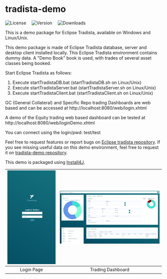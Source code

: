 # tradista-demo

![License](https://img.shields.io/badge/License-Apache_2.0-33ff99.svg?link=https://www.apache.org/licenses/LICENSE-2.0)&emsp;
![Version](https://img.shields.io/badge/Version%20-%202.2.0%20-%2033ff99?color=33ff99)&emsp;
![Downloads](https://img.shields.io/github/downloads/oasuncion/tradista-demo/total?color=33ff99)





This is a demo package for Eclipse Tradista, available on Windows and Linux/Unix.

This demo package is made of Eclipse Tradista database, server and desktop client installed locally.
This Eclipse Tradista environment contains dummy data. A "Demo Book" book is used, with trades of several asset classes being booked.

Start Eclipse Tradista as follows:

1. Execute startTradistaDB.bat (startTradistaDB.sh on Linux/Unix)
2. Execute startTradistaServer.bat (startTradistaServer.sh on Linux/Unix)
3. Execute startTradistaClient.bat (startTradistaClient.sh on Linux/Unix)

GC (General Collateral) and Specific Repo trading Dashboards are web based and can be accessed at http://localhost:8080/web/login.xhtml

A demo of the Equity trading web based dashboard can be tested at http://localhost:8080/web/loginDemo.xhtml

You can connect using the login/pwd: test/test

Feel free to request features or report bugs on [Eclipse tradista repository](https://github.com/eclipse-tradista/tradista).
If you see missing useful data on this demo environment, feel free to request it on [tradista-demo repository](https://github.com/oasuncion/tradista-demo).

This demo is packaged using [Install4J](https://www.ej-technologies.com/products/install4j/overview.html).

|![Login](./login.PNG)|![Dashboard](./dashboard.PNG)|
|:-:|:-:|
| Login Page | Trading Dashboard |


